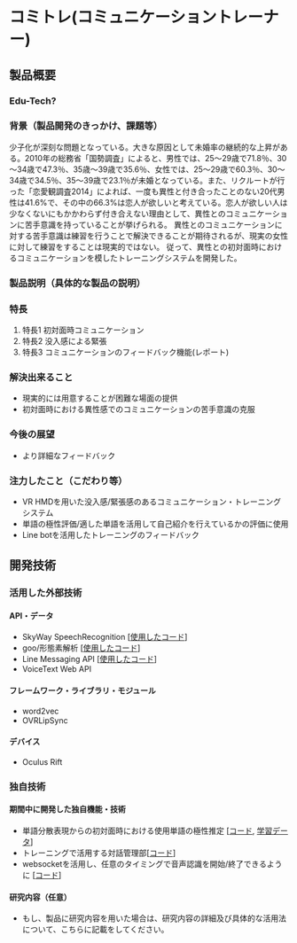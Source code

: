 # コミトレ(コミュニケーショントレーナー)
## 製品概要
### Edu-Tech?

### 背景（製品開発のきっかけ、課題等）
少子化が深刻な問題となっている。大きな原因として未婚率の継続的な上昇がある。2010年の総務省「国勢調査」によると、男性では、25～29歳で71.8％、30～34歳で47.3％、35歳～39歳で35.6％、女性では、25～29歳で60.3％、30～34歳で34.5％、35～39歳で23.1％が未婚となっている。また、リクルートが行った「恋愛観調査2014」によれば、一度も異性と付き合ったことのない20代男性は41.6%で、その中の66.3%は恋人が欲しいと考えている。恋人が欲しい人は少なくないにもかかわらず付き合えない理由として、異性とのコミュニケーションに苦手意識を持っていることが挙げられる。
異性とのコミュニケーションに対する苦手意識は練習を行うことで解決できることが期待されるが、現実の女性に対して練習をすることは現実的ではない。
従って、異性との初対面時におけるコミュニケーションを模したトレーニングシステムを開発した。

### 製品説明（具体的な製品の説明）
### 特長
1. 特長1 初対面時コミュニケーション
2. 特長2 没入感による緊張
3. 特長3 コミュニケーションのフィードバック機能(レポート)

### 解決出来ること
- 現実的には用意することが困難な場面の提供
- 初対面時における異性感でのコミュニケーションの苦手意識の克服

### 今後の展望
- より詳細なフィードバック

### 注力したこと（こだわり等）

- VR HMDを用いた没入感/緊張感のあるコミュニケーション・トレーニングシステム
- 単語の極性評価/適した単語を活用して自己紹介を行えているかの評価に使用
- Line botを活用したトレーニングのフィードバック

## 開発技術
### 活用した外部技術
#### API・データ
* SkyWay SpeechRecognition [[使用したコード](https://github.com/jphacks/TK_1616/blob/master/SpeechRecognition/sr.html)]
* goo/形態素解析 [[使用したコード](https://github.com/jphacks/TK_1616/blob/master/text/src/goo.clj)]
* Line Messaging API [[使用したコード](https://github.com/jphacks/TK_1616/blob/master/LineChatBot/app.py)]
* VoiceText Web API

#### フレームワーク・ライブラリ・モジュール
* word2vec
* OVRLipSync

#### デバイス
* Oculus Rift

### 独自技術
#### 期間中に開発した独自機能・技術
* 単語分散表現からの初対面時における使用単語の極性推定 [[コード](https://github.com/jphacks/TK_1616/blob/master/text/src/polarity_estimation.clj), [学習データ](https://github.com/jphacks/TK_1616/blob/master/text/polarity.csv)]
* トレーニングで活用する対話管理部[[コード](https://github.com/jphacks/TK_1616/blob/master/text/src/chat.clj)]
* websocketを活用し、任意のタイミングで音声認識を開始/終了できるように [[コード](https://github.com/jphacks/TK_1616/blob/master/SpeechRecognition/app.js)]


#### 研究内容（任意）
* もし、製品に研究内容を用いた場合は、研究内容の詳細及び具体的な活用法について、こちらに記載をしてください。
